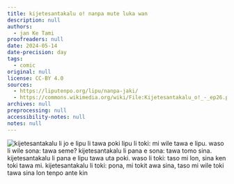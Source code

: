 ```yaml
---
title: kijetesantakalu o! nanpa mute luka wan
description: null
authors:
  - jan Ke Tami
proofreaders: null
date: 2024-05-14
date-precision: day
tags:
  - comic
original: null
license: CC-BY 4.0
sources:
  - https://liputenpo.org/lipu/nanpa-jaki/
  - https://commons.wikimedia.org/wiki/File:Kijetesantakalu_o!_-_ep26.png
archives: null
preprocessing: null
accessibility-notes: null
notes: null
---
```


![kijetesantakalu li jo e lipu li tawa poki lipu li toki: mi wile tawa e lipu. waso li wile sona: tawa seme? kijetesantakalu li pana e sona: tawa tomo sina. kijetesantakalu li pana e lipu tawa uta poki. waso li toki: taso mi lon, sina ken toki tawa mi. kijetesantakalu li toki: pona, mi tokit awa sina, taso mi wile toki tawa sina lon tenpo ante kin](https://upload.wikimedia.org/wikipedia/commons/a/a0/Kijetesantakalu_o%21_-_ep26.png)